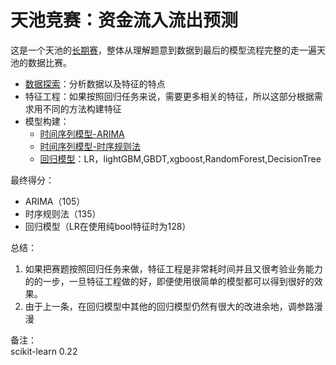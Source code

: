 # 天池竞赛：资金流入流出预测

这是一个天池的[长期赛](https://tianchi.aliyun.com/competition/entrance/231573/introduction)，整体从理解题意到数据到最后的模型流程完整的走一遍天池的数据比赛。

- [数据探索](https://github.com/hangzhang23/Tianchi_Purchase_Redeem_forecast/blob/main/purchase_redeem_descovery.ipynb)：分析数据以及特征的特点
- 特征工程：如果按照回归任务来说，需要更多相关的特征，所以这部分根据需求用不同的方法构建特征
- 模型构建：
  - [时间序列模型-ARIMA](https://github.com/hangzhang23/Tianchi_Purchase_Redeem_forecast/blob/main/purchase_redeem_ARMA.ipynb)
  - [时间序列模型-时序规则法](https://github.com/hangzhang23/Tianchi_Purchase_Redeem_forecast/blob/main/Purchase_Redeem_tsr.ipynb)
  - [回归模型](https://github.com/hangzhang23/Tianchi_Purchase_Redeem_forecast/blob/main/Purchase_redeem_models.ipynb)：LR，lightGBM,GBDT,xgboost,RandomForest,DecisionTree
  
最终得分：
- ARIMA（105）
- 时序规则法（135）
- 回归模型（LR在使用纯bool特征时为128）

总结：
1. 如果把赛题按照回归任务来做，特征工程是非常耗时间并且又很考验业务能力的的一步，一旦特征工程做的好，即便使用很简单的模型都可以得到很好的效果。
2. 由于上一条，在回归模型中其他的回归模型仍然有很大的改进余地，调参路漫漫


备注：  
scikit-learn 0.22
